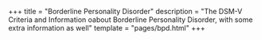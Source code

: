 +++
title = "Borderline Personality Disorder"
description = "The DSM-V Criteria and Information oabout Borderline Personality Disorder, with some extra information as well"
template = "pages/bpd.html"
+++
